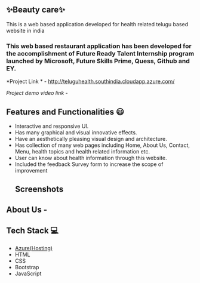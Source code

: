 ## ✨Beauty care✨

This is a web based application developed for health related telugu based website in india

### This web based restaurant application has been developed for the accomplishment of Future Ready Talent Internship program launched by Microsoft, Future Skills Prime, Quess, Github and EY.
*Project Link * - http://teluguhealth.southindia.cloudapp.azure.com/

*Project demo video link* -

## Features and Functionalities 😃

- Interactive and responsive UI.
- Has many graphical and visual innovative effects.
- Have an aesthetically pleasing visual design and architecture.
- Has collection of many web pages including Home, About Us, Contact, Menu, health topics and health related information etc.
- User can know about health information through this website.
- Included the feedback Survey form to increase the scope of improvement
  ## Screenshots




   

## About Us -






## Tech Stack 💻

- [Azure(Hosting)](https://azure.microsoft.com/en-in/features/azure-portal/)
- HTML
- CSS
- Bootstrap
- JavaScript

